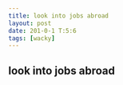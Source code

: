 ```yaml
---
title: look into jobs abroad
layout: post
date: 201-0-1 T:5:6
tags: [wacky]
---
```

## look into jobs abroad

